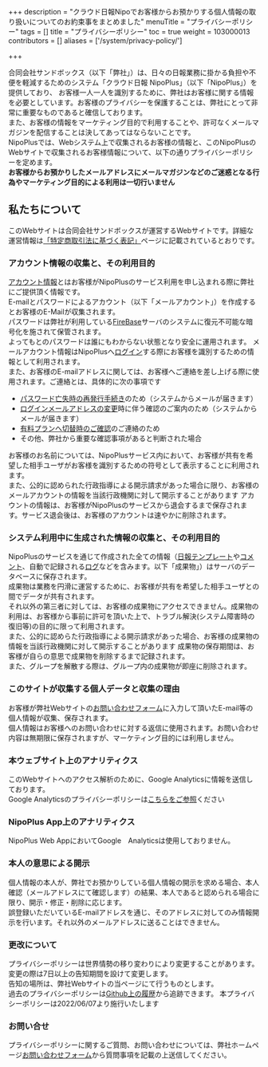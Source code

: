 +++
description = "クラウド日報Nipoでお客様からお預かりする個人情報の取り扱いについてのお約束事をまとめました"
menuTitle = "プライバシーポリシー"
tags = []
title = "プライバシーポリシー"
toc = true
weight = 103000013
contributors = []
aliases = ['/system/privacy-policy/']

+++

合同会社サンドボックス（以下「弊社」）は、日々の日報業務に掛かる負担や不便を軽減するためのシステム「クラウド日報 NipoPlus」（以下「NipoPlus」）を提供しており、
お客様一人一人を識別するために、弊社はお客様に関する情報を必要としています。お客様のプライバシーを保護することは、弊社にとって非常に重要なものであると確信しております。  
また、お客様の情報をマーケティング目的で利用することや、許可なくメールマガジンを配信することは決してあってはならないことです。  
NipoPlusでは、Webシステム上で収集されるお客様の情報と、このNipoPlusのWebサイトで収集されるお客様情報について、以下の通りプライバシーポリシーを定めます。  
**お客様からお預かりしたメールアドレスにメールマガジンなどのご迷惑となる行為やマーケティング目的による利用は一切行いません**

## 私たちについて

このWebサイトは合同会社サンドボックスが運営するWebサイトです。詳細な運営情報は[「特定商取引法に基づく表記」](/docs/system/business-deal/)ページに記載されているとおりです。

### アカウント情報の収集と、その利用目的

[アカウント情報](/docs/manual/account/)とはお客様がNipoPlusのサービス利用を申し込まれる際に弊社にご提供頂く情報です。  
E-mailとパスワードによるアカウント（以下「メールアカウント」）を作成するとお客様のE-Mailが収集されます。  
パスワードは弊社が利用している[FireBase](https://firebase.google.com/)サーバのシステムに復元不可能な暗号化を施されて保管されます。  
よってもとのパスワードは誰にもわからない状態となり安全に運用されます。
メールアカウント情報はNipoPlusへ[ログイン](/docs/manual/account/signin/)する際にお客様を識別するための情報として利用されます。  
また、お客様のE-mailアドレスに関しては、お客様へご連絡を差し上げる際に使用されます。ご連絡とは、具体的に次の事項です

- [パスワード亡失時の再発行手続き](/docs/manual/account/password/)のため（システムからメールが届きます）
- [ログインメールアドレスの変更](/docs/manual/account/email/)時に伴う確認のご案内のため（システムからメールが届きます）
- [有料プランへ切替時のご確認](/docs/price/fee/)のご連絡のため
- その他、弊社から重要な確認事項があると判断された場合

お客様のお名前については、NipoPlusサービス内において、お客様が共有を希望した相手ユーザがお客様を識別するための符号として表示することに利用されます。  
また、公的に認められた行政指導による開示請求があった場合に限り、お客様のメールアカウントの情報を当該行政機関に対して開示することがあります
アカウントの情報は、お客様がNipoPlusのサービスから退会するまで保存されます。サービス退会後は、お客様のアカウントは速やかに削除されます。

### システム利用中に生成された情報の収集と、その利用目的

NipoPlusのサービスを通じて作成された全ての情報（[日報テンプレート](/docs/manual/initial-setting/template/_about/)や[コメント](/docs/manual/read-report/comment/)、自動で記録される[ログ](/docs/manual/initial-setting/advanced-setting/log/)などを含みます。以下「成果物」）はサーバのデータベースに保存されます。  
成果物は業務を円滑に運営するために、お客様が共有を希望した相手ユーザとの間でデータが共有されます。  
それ以外の第三者に対しては、お客様の成果物にアクセスできません。成果物の利用は、お客様から事前に許可を頂いた上で、トラブル解決(システム障害時の復旧等)の目的に限って利用されます。  
また、公的に認めらた行政指導による開示請求があった場合、お客様の成果物の情報を当該行政機関に対して開示することがあります
成果物の保存期間は、お客様が自らの意思で成果物を削除するまで記録されます。  
また、グループを解散する際は、グループ内の成果物が即座に削除されます。

### このサイトが収集する個人データと収集の理由

お客様が弊社Webサイトの[お問い合わせフォーム](/others/inquery/)に入力して頂いたE-mail等の個人情報が収集、保存されます。  
個人情報はお客様へのお問い合わせに対する返信に使用されます。お問い合わせ内容は無期限に保存されますが、マーケティング目的には利用しません。

### 本ウェブサイト上のアナリティクス

このWebサイトへのアクセス解析のために、Google Analyticsに情報を送信しております。  
Google Analyticsのプライバシーポリシーは[こちらをご参照](https://www.google.com/analytics/terms/jp.html)ください

### NipoPlus App上のアナリティクス

NipoPlus Web AppにおいてGoogle　Analyticsは使用しておりません。

### 本人の意思による開示

個人情報の本人が、弊社でお預かりしている個人情報の開示を求める場合、本人確認（メールアドレスにて確認します）の結果、本人であると認められる場合に限り、開示・修正・削除に応じます。  
誤登録いただいているE-mailアドレスを通じ、そのアドレスに対してのみ情報開示を行います。それ以外のメールアドレスに送ることはできません。

### 更改について

プライバシーポリシーは世界情勢の移り変わりにより変更することがあります。変更の際は7日以上の告知期間を設けて変更します。  
告知の場所は、弊社Webサイトの当ページにて行うものとします。  
過去のプライバシーポリシーは[Github上の履歴](https://github.com/sandbox-co-ltd/hugo_nipo_plus/commits/main/content/system/privacy-policy.md)から追跡できます。
本プライバシーポリシーは2022/06/07より施行いたします

### お問い合せ

プライバシーポリシーに関するご質問、お問い合わせについては、弊社ホームページ[お問い合わせフォーム](/others/inquery/)から質問事項を記載の上送信してください。
